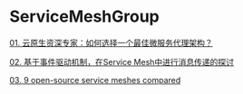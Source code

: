 # ServiceMeshGroup

[01. 云原生资深专家：如何选择一个最佳微服务代理架构？](https://segmentfault.com/a/1190000021966357?utm_source=sf-related)

[02. 基于事件驱动机制，在Service Mesh中进行消息传递的探讨](https://segmentfault.com/a/1190000019161907?utm_source=sf-related)

[03. 9 open-source service meshes compared](https://techbeacon.com/app-dev-testing/9-open-source-service-meshes-compared)
